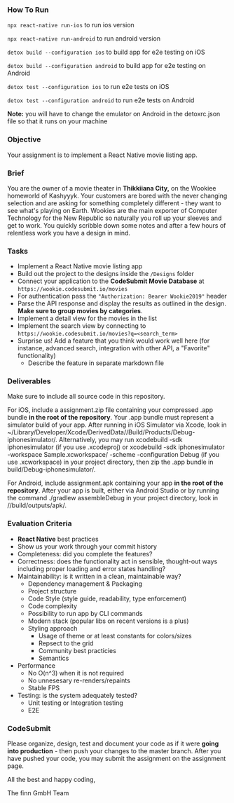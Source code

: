 ### How To Run

`npx react-native run-ios` to run ios version

`npx react-native run-android` to run android version

`detox build --configuration ios` to build app for e2e testing on iOS

`detox build --configuration android` to build app for e2e testing on Android

`detox test --configuration ios` to run e2e tests on iOS

`detox test --configuration android` to run e2e tests on Android

**Note:** you will have to change the emulator on Android in the detoxrc.json file so that it runs on your machine

### Objective

Your assignment is to implement a React Native movie listing app.

### Brief

You are the owner of a movie theater in **Thikkiiana City,** on the Wookiee homeworld of Kashyyyk. Your customers are bored with the never changing selection and are asking for something completely different - they want to see what's playing on Earth. Wookies are the main exporter of Computer Technology for the New Republic so naturally you roll up your sleeves and get to work. You quickly scribble down some notes and after a few hours of relentless work you have a design in mind.

### Tasks

-   Implement a React Native movie listing app
-   Build out the project to the designs inside the `/Designs` folder
-   Connect your application to the **CodeSubmit Movie Database** at `https://wookie.codesubmit.io/movies`
-   For authentication pass the `"Authorization: Bearer Wookie2019"` header
-   Parse the API response and display the results as outlined in the design. **Make sure to group movies by categories**.
-   Implement a detail view for the movies in the list
-   Implement the search view by connecting to `https://wookie.codesubmit.io/movies?q=<search_term>`
-   Surprise us! Add a feature that you think would work well here (for instance, advanced search, integration with other API, a "Favorite" functionality)
    -   Describe the feature in separate markdown file

### Deliverables

Make sure to include all source code in this repository.

For iOS, include a assignment.zip file containing your compressed .app bundle **in the root of the repository**.
Your .app bundle must represent a simulator build of your app. After running in iOS Simulator via Xcode, look in ~/Library/Developer/Xcode/DerivedData/<project-name>/Build/Products/Debug-iphonesimulator/.
Alternatively, you may run xcodebuild -sdk iphonesimulator (if you use .xcodeproj) or xcodebuild -sdk iphonesimulator -workspace Sample.xcworkspace/ -scheme <your-scheme> -configuration Debug (if you use .xcworkspace) in your project directory, then zip the .app bundle in build/Debug-iphonesimulator/.

For Android, include assignment.apk containing your app **in the root of the repository**.
After your app is built, either via Android Studio or by running the command ./gradlew assembleDebug in your project directory, look in <project-name>/<module-name>/build/outputs/apk/.

### Evaluation Criteria

-   **React Native** best practices
-   Show us your work through your commit history
-   Completeness: did you complete the features?
-   Correctness: does the functionality act in sensible, thought-out ways including proper loading and error states handling?
-   Maintainability: is it written in a clean, maintainable way?
    - Dependency management & Packaging
    - Project structure
    - Code Style (style guide, readability, type enforcement)
    - Code complexity
    - Possibility to run app by CLI commands
    - Modern stack (popular libs on recent versions is a plus)
    - Styling approach
        - Usage of theme or at least constants for colors/sizes
        - Repsect to the grid
        - Community best practicies
        - Semantics
- Performance
    -  No O(n^3) when it is not required
    -  No unnesesary re-renders/repaints
    -  Stable FPS
-   Testing: is the system adequately tested?
    - Unit testing or Integration testing
    - E2E

### CodeSubmit

Please organize, design, test and document your code as if it were
**going into production** - then push your changes to the master branch. After you have pushed your code, you may submit the assignment on the assignment page.

All the best and happy coding,

The finn GmbH Team